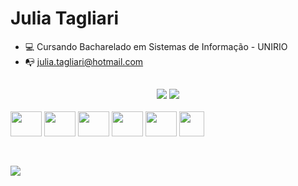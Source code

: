 <h1> Julia Tagliari </h1>

- 💻 Cursando Bacharelado em Sistemas de Informação - UNIRIO
- 📭 julia.tagliari@hotmail.com

##

<div align="center">
    <a href"https://github.com/julia-tagliari">
    <img heigth="180em" src="https://github-readme-stats.vercel.app/api?username=julia-tagliari&show_icons=true&theme=synthwave&include_all_commits_=true&hide=issues"/>
        <a href"https://github.com/julia-tagliari">
    <img heigth="180" src="https://github-readme-stats.vercel.app/api/top-langs/?username=julia-tagliari&theme=synthwave&langs_count=5&layout=compact">
</div>

<div style="display: inline-block"><br>
    <img align="center" height="40" width="50" alt="" src="https://cdn.jsdelivr.net/gh/devicons/devicon/icons/html5/html5-original.svg">
    <img align="center" height="40" width="50" alt="" src="https://cdn.jsdelivr.net/gh/devicons/devicon/icons/css3/css3-original.svg">
    <img align="center" height="40" width="50" alt="" src="https://cdn.jsdelivr.net/gh/devicons/devicon/icons/javascript/javascript-original.svg">
    <img align="center" height="40" width="50" alt="" src="https://cms-informatic.com/wp-content/uploads/2020/01/logo-langage-C.png">
    <img align="center" height="40" width="50" alt="" src="https://cdn-icons-png.flaticon.com/512/226/226777.png">
    <img align="center" height="40" width="40" alt="" src="https://static-00.iconduck.com/assets.00/sql-database-generic-icon-1521x2048-d0vdpxpg.png">
</div>

##

<div style="display: inline-block"><br>
    <a href="https://www.linkedin.com/in/julia-tagliari-577a1925b/"> <img src="https://img.shields.io/badge/LinkedIn-0077B5?style=for-the-badge&logo=linkedin&logoColor=white"> </a>
</div>

